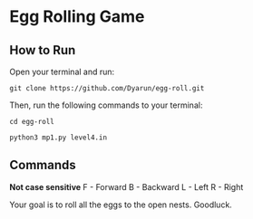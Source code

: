 # Egg Rolling Game
## How to Run

Open your terminal and run: 
```
git clone https://github.com/Dyarun/egg-roll.git
```

Then, run the following commands to your terminal:
```
cd egg-roll
```
```
python3 mp1.py level4.in
```

## Commands
**Not case sensitive**
F - Forward
B - Backward
L - Left
R - Right

Your goal is to roll all the eggs to the open nests. Goodluck.
